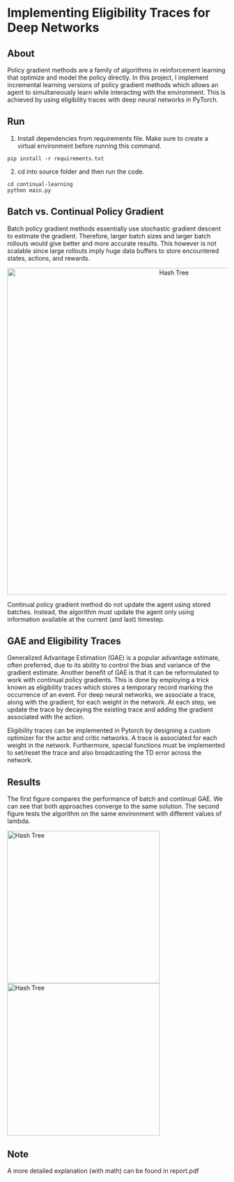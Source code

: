 # Implementing Eligibility Traces for Deep Networks

## About

Policy gradient methods are a family of algorithms in reinforcement learning that optimize and model the policy directly. In this project, I implement incremental learning versions of policy gradient methods which allows an agent to simultaneously learn while interacting with the environment. This is achieved by using eligibility traces with deep neural networks in PyTorch.

## Run

1. Install dependencies from requirements file. Make sure to create a virtual environment before running this command.
```
pip install -r requirements.txt
```

2. cd into source folder and then run the code.
```
cd continual-learning
python main.py
```


## Batch vs. Continual Policy Gradient

Batch policy gradient methods essentially use stochastic gradient descent to estimate the gradient. Therefore, larger batch sizes and larger batch rollouts would give better and more accurate results. This however is not scalable since large rollouts imply huge data buffers to store encountered states, actions, and rewards.

<p align = "center">
<img align="center" src="assets/images/agent_env.jpg" alt="Hash Tree" width = "750" />
</p>

Continual policy gradient method do not update the agent using stored batches. Instead, the algorithm must update the agent only using information available at the current (and last) timestep.

## GAE and Eligibility Traces

Generalized Advantage Estimation (GAE) is a popular advantage estimate, often preferred, due to its ability to control the bias and variance of the gradient estimate. Another benefit of GAE is that it can be reformulated to work with continual policy gradients. This is done by employing a trick known as eligibility traces which stores a temporary record marking the occurrence of an event. For deep neural networks, we associate a trace, along with the gradient, for each weight in the network. At each step, we update the trace by decaying the existing trace and adding the gradient associated with the action.

Eligibility traces can be implemented in Pytorch by designing a custom optimizer for the actor and critic networks. A trace is associated for each weight in the network. Furthermore, special functions must be implemented to set/reset the trace and also broadcasting the TD error across the network.

## Results

The first figure compares the performance of batch and continual GAE. We can see that both approaches converge to the same solution. The second figure tests the algorithm on the same environment with different values of lambda.

<p>
<img  src="assets/images/traces.png" alt="Hash Tree" width="350"/>

<img src="assets/images/lambda.png" alt="Hash Tree" width="350"/>
</p>

## Note

A more detailed explanation (with math) can be found in report.pdf


